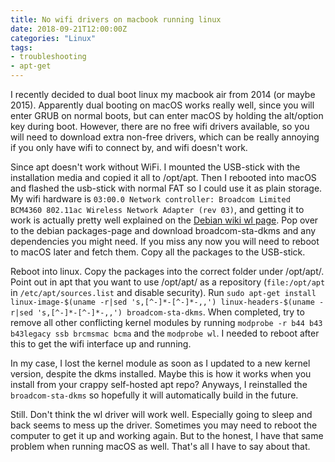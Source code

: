 ```yaml
---
title: No wifi drivers on macbook running linux
date: 2018-09-21T12:00:00Z
categories: "Linux"
tags:
- troubleshooting
- apt-get
---
```

I recently decided to dual boot linux my macbook air from 2014 (or maybe 2015). Apparently dual booting on macOS works really well, since you will enter GRUB on normal boots, but can enter macOS by holding the alt/option key during boot. However, there are no free wifi drivers available, so you will need to download extra non-free drivers, which can be really annoying if you only have wifi to connect by, and wifi doesn't work.

Since apt doesn't work without WiFi. I mounted the USB-stick with the installation media and copied it all to /opt/apt. Then I rebooted into macOS and flashed the usb-stick with normal FAT so I could use it as plain storage. My wifi hardware is `03:00.0 Network controller: Broadcom Limited BCM4360 802.11ac Wireless Network Adapter (rev 03)`, and getting it to work is actually pretty well explained on the [Debian wiki wl page](https://wiki.debian.org/wl). Pop over to the debian packages-page and download broadcom-sta-dkms and any dependencies you might need. If you miss any now you will need to reboot to macOS later and fetch them. Copy all the packages to the USB-stick.

Reboot into linux. Copy the packages into the correct folder under /opt/apt/. Point out in apt that you want to use /opt/apt/ as a repository (`file:/opt/apt` in `/etc/apt/sources.list` and disable security). Run `sudo apt-get install linux-image-$(uname -r|sed 's,[^-]*-[^-]*-,,') linux-headers-$(uname -r|sed 's,[^-]*-[^-]*-,,') broadcom-sta-dkms`. When completed, try to remove all other conflicting kernel modules by running `modprobe -r b44 b43 b43legacy ssb brcmsmac bcma` and the `modprobe wl`. I needed to reboot after this to get the wifi interface up and running. 

In my case, I lost the kernel module as soon as I updated to a new kernel version, despite the dkms installed. Maybe this is how it works when you install from your crappy self-hosted apt repo? Anyways, I reinstalled the `broadcom-sta-dkms` so hopefully it will automatically build in the future.

Still. Don't think the wl driver will work well. Especially going to sleep and back seems to mess up the driver. Sometimes you may need to reboot the computer to get it up and working again. But to the honest, I have that same problem when running macOS as well. That's all I have to say about that.

